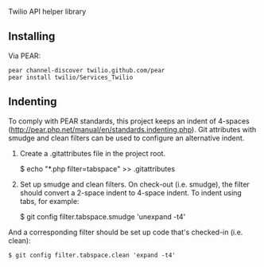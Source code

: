 Twilio API helper library

## Installing

Via PEAR:

    pear channel-discover twilio.github.com/pear
    pear install twilio/Services_Twilio

## Indenting

To comply with PEAR standards, this project keeps an indent of 4-spaces
(http://pear.php.net/manual/en/standards.indenting.php). Git attributes with
smudge and clean filters can be used to configure an alternative indent.

1. Create a .gitattributes file in the project root.

    $ echo "*.php filter=tabspace" >> .gitattributes

2. Set up smudge and clean filters. On check-out (i.e. smudge), the filter should
convert a 2-space indent to 4-space indent. To indent using tabs, for example:

    $ git config filter.tabspace.smudge 'unexpand -t4'

And a corresponding filter should be set up code that's checked-in (i.e.
clean):

    $ git config filter.tabspace.clean 'expand -t4'
